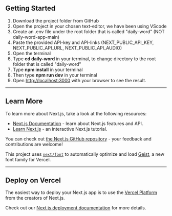 ## Getting Started

1. Download the project folder from GitHub
2. Open the project in your chosen text-editor, we have been using VScode
3. Create an .env file under the root folder that is called "daily-word" (NOT daily-word-app-main)
4. Paste the provided API-key and API-links (NEXT_PUBLIC_API_KEY, NEXT_PUBLIC_API_URL, NEXT_PUBLIC_API_AUDIO)
5. Open the terminal
6. Type **cd daily-word** in your terminal, to change directory to the root folder that is called "daily-word"
7. Type **npm install** in your terminal
8. Then type **npm run dev** in your terminal
9. Open [http://localhost:3000](http://localhost:3000) with your browser to see the result.


_________________________________________________________________________________________
## Learn More

To learn more about Next.js, take a look at the following resources:

- [Next.js Documentation](https://nextjs.org/docs) - learn about Next.js features and API.
- [Learn Next.js](https://nextjs.org/learn) - an interactive Next.js tutorial.

You can check out [the Next.js GitHub repository](https://github.com/vercel/next.js) - your feedback and contributions are welcome!

This project uses [`next/font`](https://nextjs.org/docs/app/building-your-application/optimizing/fonts) to automatically optimize and load [Geist](https://vercel.com/font), a new font family for Vercel.

_________________________________________________________________________________________

## Deploy on Vercel

The easiest way to deploy your Next.js app is to use the [Vercel Platform](https://vercel.com/new?utm_medium=default-template&filter=next.js&utm_source=create-next-app&utm_campaign=create-next-app-readme) from the creators of Next.js.

Check out our [Next.js deployment documentation](https://nextjs.org/docs/app/building-your-application/deploying) for more details.
